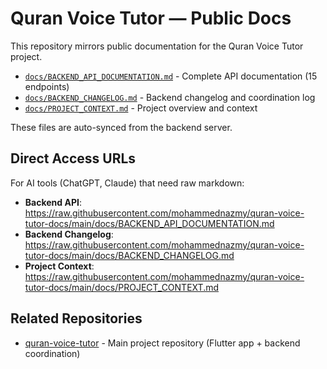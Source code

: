 # Quran Voice Tutor — Public Docs

This repository mirrors public documentation for the Quran Voice Tutor project.

- [`docs/BACKEND_API_DOCUMENTATION.md`](docs/BACKEND_API_DOCUMENTATION.md) - Complete API documentation (15 endpoints)
- [`docs/BACKEND_CHANGELOG.md`](docs/BACKEND_CHANGELOG.md) - Backend changelog and coordination log
- [`docs/PROJECT_CONTEXT.md`](docs/PROJECT_CONTEXT.md) - Project overview and context

These files are auto-synced from the backend server.

## Direct Access URLs

For AI tools (ChatGPT, Claude) that need raw markdown:

- **Backend API**: https://raw.githubusercontent.com/mohammednazmy/quran-voice-tutor-docs/main/docs/BACKEND_API_DOCUMENTATION.md
- **Backend Changelog**: https://raw.githubusercontent.com/mohammednazmy/quran-voice-tutor-docs/main/docs/BACKEND_CHANGELOG.md
- **Project Context**: https://raw.githubusercontent.com/mohammednazmy/quran-voice-tutor-docs/main/docs/PROJECT_CONTEXT.md

## Related Repositories

- [quran-voice-tutor](https://github.com/mohammednazmy/quran-voice-tutor) - Main project repository (Flutter app + backend coordination)
